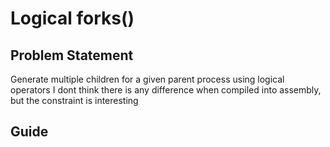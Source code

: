 # Logical forks()

## Problem Statement
Generate multiple children for a given parent process using logical operators
I dont think there is any difference when compiled into assembly, but the constraint is interesting

## Guide
   